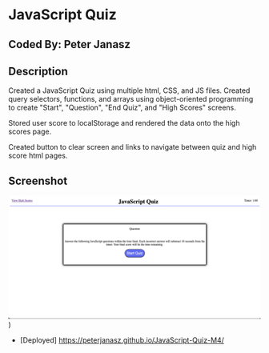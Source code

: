 # JavaScript Quiz

## Coded By: Peter Janasz

## Description
Created a JavaScript Quiz using multiple html, CSS, and JS files. Created query selectors, functions, and arrays using object-oriented programming to create "Start", "Question", "End Quiz", and "High Scores" screens.

Stored user score to localStorage and rendered the data onto the high scores page.

Created button to clear screen and links to navigate between quiz and high score html pages.

## Screenshot

![Screenshot of website](assets/Screenshot%202023-07-13%20at%209.52.38%20PM.png))

 - [Deployed] https://peterjanasz.github.io/JavaScript-Quiz-M4/
